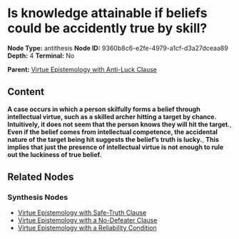 # Is knowledge attainable if beliefs could be accidently true by skill?

**Node Type:** antithesis
**Node ID:** 9360b8c6-e2fe-4979-a1cf-d3a27dceaa89
**Depth:** 4
**Terminal:** No

**Parent:** [Virtue Epistemology with Anti-Luck Clause](virtue-epistemology-with-anti-luck-clause-synthesis-b1804c6b-484b-4e8b-843c-530cda5e8a77.md)

## Content

**A case occurs in which a person skilfully forms a belief through intellectual virtue, such as a skilled archer hitting a target by chance. Intuitively, it does not seem that the person knows they will hit the target.**, **Even if the belief comes from intellectual competence, the accidental nature of the target being hit suggests the belief’s truth is lucky.**, **This implies that just the presence of intellectual virtue is not enough to rule out the luckiness of true belief.**

## Related Nodes

### Synthesis Nodes

- [Virtue Epistemology with Safe-Truth Clause](virtue-epistemology-with-safe-truth-clause-synthesis-2fc48081-607b-43c1-a5f2-ceebab038a8b.md)
- [Virtue Epistemology with a No-Defeater Clause](virtue-epistemology-with-a-no-defeater-clause-synthesis-3d126f0c-3da1-4071-919f-e3818a808178.md)
- [Virtue Epistemology with a Reliability Condition](virtue-epistemology-with-a-reliability-condition-synthesis-587f82da-90a4-4cec-99d2-b199b832be56.md)
